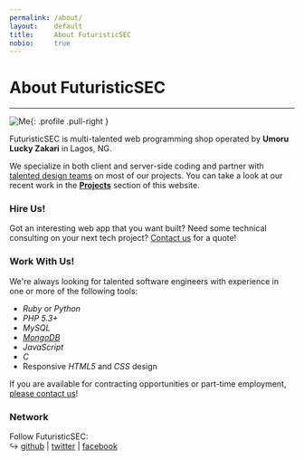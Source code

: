 ```yaml
---
permalink: /about/
layout:    default
title:     About FuturisticSEC
nobio:     true
---
```


# About FuturisticSEC
--------------------

![Me](http://gravatar.com/avatar/6ea61db1afd0fe022af40cbe4f70e19e?s=200){: .profile .pull-right }

FuturisticSEC is multi-talented web programming shop operated by **Umoru Lucky Zakari** in Lagos, NG.

We specialize in both client and server-side coding and partner with [talented design teams](http://www.superlabdesign.com/) on most of our projects.  You can take a look at our recent work in the **[Projects](/projects/)** section of this website.

### Hire Us!

Got an interesting web app that you want built? Need some technical consulting on your next tech project?  [Contact us](/contact/) for a quote!

### Work With Us!

We're always looking for talented software engineers with experience in one or more of the following tools:

* _Ruby_ or _Python_
* _PHP 5.3+_ 
* _MySQL_
* _[MongoDB](http://www.mongodb.org/)_
* _JavaScript_
* _C_
* Responsive _HTML5_ and _CSS_ design

If you are available for contracting opportunities or part-time employment, [please contact us](/contact/)!

### Network


Follow FuturisticSEC:  
↪ [github](http://github.com/FuturisticSEC) | [twitter](http://twitter.com/FuturisticSEC) | [facebook](http://facebook.com/FuturisticSEC)
